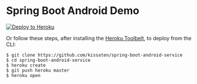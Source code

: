 # Spring Boot Android Demo


[![Deploy to Heroku](https://www.herokucdn.com/deploy/button.png)](https://heroku.com/deploy)

Or follow these steps, after installing the [Heroku Toolbelt](https://toolbelt.heroku.com/), to deploy from the CLI:

```sh-session
$ git clone https://github.com/kissaten/spring-boot-android-service
$ cd spring-boot-android-service
$ heroku create
$ git push heroku master
$ heroku open
```
